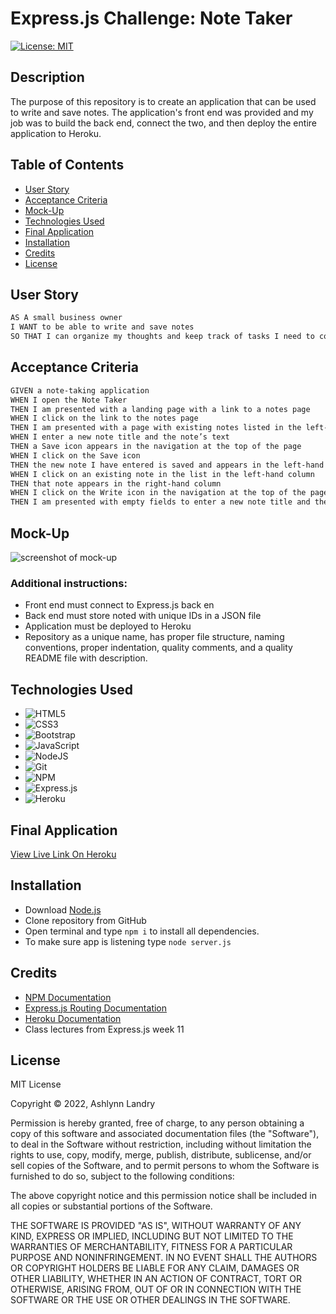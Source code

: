 # Express.js Challenge: Note Taker 

[![License: MIT](https://img.shields.io/badge/License-MIT-yellow.svg)](https://opensource.org/licenses/MIT)

## Description
The purpose of this repository is to create an application that can be used to write and save notes. The application's front end was provided and my job was to build the back end, connect the two, and then deploy the entire application to Heroku.

## Table of Contents 
- [User Story](#user-story)
- [Acceptance Criteria](#acceptance-criteria)
- [Mock-Up](#mock-up)
- [Technologies Used](#technologies-used)
- [Final Application](#final-application)
- [Installation](#installation)
- [Credits](#credits)
- [License](#license)

## User Story
```md
AS A small business owner
I WANT to be able to write and save notes
SO THAT I can organize my thoughts and keep track of tasks I need to complete
```

## Acceptance Criteria
```md
GIVEN a note-taking application
WHEN I open the Note Taker
THEN I am presented with a landing page with a link to a notes page
WHEN I click on the link to the notes page
THEN I am presented with a page with existing notes listed in the left-hand column, plus empty fields to enter a new note title and the note’s text in the right-hand column
WHEN I enter a new note title and the note’s text
THEN a Save icon appears in the navigation at the top of the page
WHEN I click on the Save icon
THEN the new note I have entered is saved and appears in the left-hand column with the other existing notes
WHEN I click on an existing note in the list in the left-hand column
THEN that note appears in the right-hand column
WHEN I click on the Write icon in the navigation at the top of the page
THEN I am presented with empty fields to enter a new note title and the note’s text in the right-hand column
```

## Mock-Up
![screenshot of mock-up](./Develop/assets/images/mockup.png)

### Additional instructions:
* Front end must connect to Express.js back en
* Back end must store noted with unique IDs in a JSON file
* Application must be deployed to Heroku
* Repository as a unique name, has proper file structure, naming conventions, proper indentation, quality comments, and a quality README file with description.

## Technologies Used
* ![HTML5](https://img.shields.io/badge/html5-%23E34F26.svg?style=for-the-badge&logo=html5&logoColor=white)
* ![CSS3](https://img.shields.io/badge/css3-%231572B6.svg?style=for-the-badge&logo=css3&logoColor=white)
* ![Bootstrap](https://img.shields.io/badge/bootstrap-%23563D7C.svg?style=for-the-badge&logo=bootstrap&logoColor=white)
* ![JavaScript](https://img.shields.io/badge/javascript-%23323330.svg?style=for-the-badge&logo=javascript&logoColor=%23F7DF1E)
* ![NodeJS](https://img.shields.io/badge/node.js-6DA55F?style=for-the-badge&logo=node.js&logoColor=white)
* ![Git](https://img.shields.io/badge/git-%23F05033.svg?style=for-the-badge&logo=git&logoColor=white)
* ![NPM](https://img.shields.io/badge/NPM-%23000000.svg?style=for-the-badge&logo=npm&logoColor=white)
* ![Express.js](https://img.shields.io/badge/express.js-%23404d59.svg?style=for-the-badge&logo=express&logoColor=%2361DAFB)
* ![Heroku](https://img.shields.io/badge/heroku-%23430098.svg?style=for-the-badge&logo=heroku&logoColor=white)

## Final Application
[View Live Link On Heroku](https://evening-everglades-70437.herokuapp.com/notes)

## Installation
* Download [Node.js](https://nodejs.org/en/download/)
* Clone repository from GitHub 
* Open terminal and type `npm i` to install all dependencies.
* To make sure app is listening type `node server.js`

## Credits
* [NPM Documentation](https://www.npmjs.com/)
* [Express.js Routing Documentation](https://expressjs.com/en/guide/routing.html)
* [Heroku Documentation](https://devcenter.heroku.com/categories/reference)
* Class lectures from Express.js week 11

## License 
MIT License

Copyright © 2022, Ashlynn Landry

Permission is hereby granted, free of charge, to any person obtaining a copy
of this software and associated documentation files (the "Software"), to deal
in the Software without restriction, including without limitation the rights
to use, copy, modify, merge, publish, distribute, sublicense, and/or sell
copies of the Software, and to permit persons to whom the Software is
furnished to do so, subject to the following conditions:

The above copyright notice and this permission notice shall be included in all
copies or substantial portions of the Software.

THE SOFTWARE IS PROVIDED "AS IS", WITHOUT WARRANTY OF ANY KIND, EXPRESS OR
IMPLIED, INCLUDING BUT NOT LIMITED TO THE WARRANTIES OF MERCHANTABILITY,
FITNESS FOR A PARTICULAR PURPOSE AND NONINFRINGEMENT. IN NO EVENT SHALL THE
AUTHORS OR COPYRIGHT HOLDERS BE LIABLE FOR ANY CLAIM, DAMAGES OR OTHER
LIABILITY, WHETHER IN AN ACTION OF CONTRACT, TORT OR OTHERWISE, ARISING FROM,
OUT OF OR IN CONNECTION WITH THE SOFTWARE OR THE USE OR OTHER DEALINGS IN THE
SOFTWARE.
